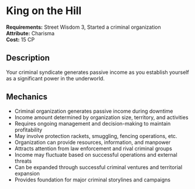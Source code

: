 # King on the Hill

**Requirements:** Street Wisdom 3, Started a criminal organization  
**Attribute:** Charisma  
**Cost:** 15 CP  

## Description
Your criminal syndicate generates passive income as you establish yourself as a significant power in the underworld.

## Mechanics
- Criminal organization generates passive income during downtime
- Income amount determined by organization size, territory, and activities
- Requires ongoing management and decision-making to maintain profitability
- May involve protection rackets, smuggling, fencing operations, etc.
- Organization can provide resources, information, and manpower
- Attracts attention from law enforcement and rival criminal groups
- Income may fluctuate based on successful operations and external threats
- Can be expanded through successful criminal ventures and territorial expansion
- Provides foundation for major criminal storylines and campaigns
